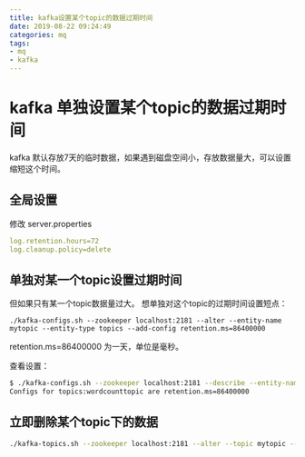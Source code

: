 ```yaml
---
title: kafka设置某个topic的数据过期时间
date: 2019-08-22 09:24:49
categories: mq
tags: 
- mq
- kafka
---
```


#  kafka 单独设置某个topic的数据过期时间

kafka 默认存放7天的临时数据，如果遇到磁盘空间小，存放数据量大，可以设置缩短这个时间。

## 全局设置

修改 server.properties

```yaml
log.retention.hours=72
log.cleanup.policy=delete
```

## 单独对某一个topic设置过期时间

但如果只有某一个topic数据量过大。
想单独对这个topic的过期时间设置短点：

```
./kafka-configs.sh --zookeeper localhost:2181 --alter --entity-name mytopic --entity-type topics --add-config retention.ms=86400000
```

retention.ms=86400000 为一天，单位是毫秒。

查看设置：

```sh
$ ./kafka-configs.sh --zookeeper localhost:2181 --describe --entity-name mytopic --entity-type topics
Configs for topics:wordcounttopic are retention.ms=86400000
```

## 立即删除某个topic下的数据

```sh
./kafka-topics.sh --zookeeper localhost:2181 --alter --topic mytopic --config cleanup.policy=delete
```


